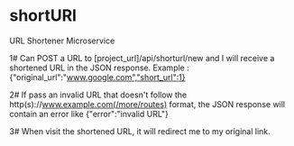 # shortURl
URL Shortener Microservice

1# Can POST a URL to [project_url]/api/shorturl/new and I will receive a shortened URL in the JSON response.
Example : {"original_url":"www.google.com","short_url":1}

2# If pass an invalid URL that doesn't follow the http(s)://www.example.com(/more/routes) format, 
the JSON response will contain an error like {"error":"invalid URL"}

3# When visit the shortened URL, it will redirect me to my original link.
